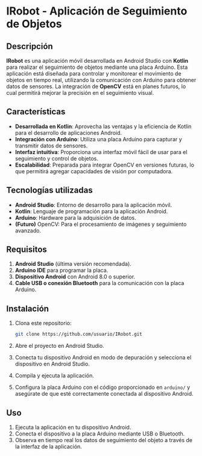 # IRobot - Aplicación de Seguimiento de Objetos

## Descripción

**IRobot** es una aplicación móvil desarrollada en Android Studio con **Kotlin** para realizar el seguimiento de objetos mediante una placa Arduino. Esta aplicación está diseñada para controlar y monitorear el movimiento de objetos en tiempo real, utilizando la comunicación con Arduino para obtener datos de sensores. La integración de **OpenCV** está en planes futuros, lo cual permitirá mejorar la precisión en el seguimiento visual.

## Características

- **Desarrollada en Kotlin**: Aprovecha las ventajas y la eficiencia de Kotlin para el desarrollo de aplicaciones Android.
- **Integración con Arduino**: Utiliza una placa Arduino para capturar y transmitir datos de sensores.
- **Interfaz intuitiva**: Proporciona una interfaz móvil fácil de usar para el seguimiento y control de objetos.
- **Escalabilidad**: Preparada para integrar OpenCV en versiones futuras, lo que permitirá agregar capacidades de visión por computadora.

## Tecnologías utilizadas

- **Android Studio**: Entorno de desarrollo para la aplicación móvil.
- **Kotlin**: Lenguaje de programación para la aplicación Android.
- **Arduino**: Hardware para la adquisición de datos.
- **(Futuro)** OpenCV: Para el procesamiento de imágenes y seguimiento avanzado.

## Requisitos

1. **Android Studio** (última versión recomendada).
2. **Arduino IDE** para programar la placa.
3. **Dispositivo Android** con Android 8.0 o superior.
4. **Cable USB o conexión Bluetooth** para la comunicación con la placa Arduino.

## Instalación

1. Clona este repositorio:
   ```bash
   git clone https://github.com/usuario/IRobot.git
   ```

2. Abre el proyecto en Android Studio.

3. Conecta tu dispositivo Android en modo de depuración y selecciona el dispositivo en Android Studio.

4. Compila y ejecuta la aplicación.

5. Configura la placa Arduino con el código proporcionado en `arduino/` y asegúrate de que esté correctamente conectada al dispositivo Android.

## Uso

1. Ejecuta la aplicación en tu dispositivo Android.
2. Conecta el dispositivo a la placa Arduino mediante USB o Bluetooth.
3. Observa en tiempo real los datos de seguimiento del objeto a través de la interfaz de la aplicación.

